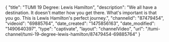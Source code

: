 {
    "title": "TUMI 19 Degree: Lewis Hamilton",
    "description": "We all have a destination. It doesn't matter how you get there. What's important is that you go. This is Lewis Hamilton's perfect journey.",
    "channelid": "87479454",
    "videoid": "69885764",
    "date_created": "1475856163",
    "date_modified": "1490640397",
    "type": "captivate",
    "layout": "channelVideo",
    "url": "\/tumi-channel\/tumi-19-degree-lewis-hamilton\/87479454-69885764"
}
